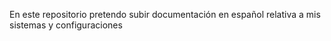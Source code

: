 En este repositorio pretendo subir documentación en español relativa a mis sistemas y configuraciones
